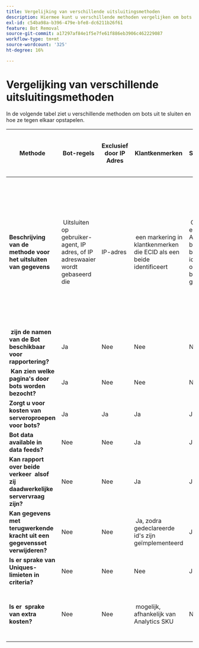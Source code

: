 ```yaml
---
title: Vergelijking van verschillende uitsluitingsmethoden
description: Hiermee kunt u verschillende methoden vergelijken om bots uit te sluiten.
exl-id: c54ba98a-b396-479e-bfe8-dc6211b26f61
feature: Bot Removal
source-git-commit: a17297af84e1f5e7fe61f886eb3906c462229087
workflow-type: tm+mt
source-wordcount: '325'
ht-degree: 16%

---
```


# Vergelijking van verschillende uitsluitingsmethoden

In de volgende tabel ziet u verschillende methoden om bots uit te sluiten en hoe ze tegen elkaar opstapelen.

| Methode | Bot-regels | Exclusief door IP Adres | Klantkenmerken | Segmentatie | 3-partijscoring + segmentatie | De &#x200B; van de Vraag van de Server van de onderdrukking &#x200B; voor Bots bij Runtime | Aangepaste VISTA-regel voor database |
| --- | --- | --- | --- | --- | --- | --- | --- |
| **Beschrijving van de methode voor het uitsluiten van gegevens** | &#x200B; Uitsluiten op gebruiker-agent, IP adres, of IP adreswaaier wordt gebaseerd die | IP-adres | &#x200B; een markering in klantkenmerken die ECID als een beide identificeert | &#x200B; Criteria in een segment Analytics dat bekende bots identificeert op basis van beide gedrag | &#x200B; een derde partij, zoals [Perimeter X](https://www.perimeterx.com) of [Akamai Bot Manager](https://www.akamai.com/us/en/products/security/bot-manager.jsp) Wijst aan elke paginaweergave een score toe op de waarschijnlijkheid dat het een bot is. De score wordt verzonden naar Analytics en de segmenten kunnen worden gebruikt om gegevens uit te filtreren die op de score worden gebaseerd. | &#x200B; client-side logica zorgt ervoor dat de aanroep van de Analytics-server niet voor bots wordt uitgevoerd. | &#x200B; een VISTA regel zal verkeer van bots bewegen die aan bepaalde criteria aan een afzonderlijke rapportreeks voldoen. |
| **&#x200B; zijn de namen van de Bot beschikbaar voor rapportering?** | Ja | Nee | Nee | Nee | Nee | Nee | Ja |
| **&#x200B; Kan zien welke pagina&#39;s door bots worden bezocht?** | Ja | Nee | Nee | Nee | Ja | Nee | Ja |
| &#x200B;**Zorgt u voor kosten van serveroproepen voor bots?** | Ja | Ja | Ja | Ja | Ja | Nee | Ja |
| **Bot data available in data feeds?** | Nee | Nee | Ja | Ja | Ja | Nee | Ja |
| **Kan rapport over beide verkeer &#x200B; alsof zij daadwerkelijke servervraag zijn?** | Nee | Nee | Ja | Ja | Ja | Nee | Nee |
| **Kan gegevens met terugwerkende kracht uit een gegevensset verwijderen?** | Nee | Nee | &#x200B; Ja, zodra gedeclareerde id&#39;s zijn geïmplementeerd | Ja | Ja, zodra scores zijn geïmplementeerd | Nee | Nee |
| **Is er sprake van Uniques-limieten in criteria?** | Nee | Nee | Nee | Ja | Nee | Nee | Nee |
| **Is er &#x200B; sprake van extra kosten?** | Nee | Nee | &#x200B; mogelijk, afhankelijk van Analytics SKU | Nee | Ja | Nee | &#x200B; Ja - kosten voor de implementatie en handhaving van een VISTA-regel |
